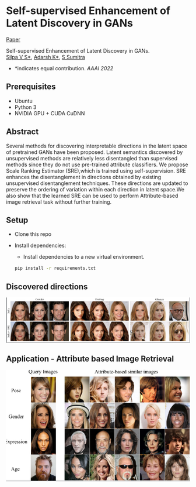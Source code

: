 # Self-supervised Enhancement of Latent Discovery in GANs
[Paper](link)

Self-supervised Enhancement of Latent Discovery in GANs. \
[Silpa V S*](silpavs.43@gmail.com), [Adarsh K*](kadarsh22@gmail.com), [S Sumitra](https://www.iist.ac.in/mathematics/sumitra)
* *indicates equal contribution.
*AAAI 2022*

## Prerequisites
- Ubuntu
- Python 3
- NVIDIA GPU + CUDA CuDNN

## Abstract
Several methods for discovering interpretable directions in the latent space of pretrained GANs have been proposed. Latent semantics discovered by unsupervised methods are relatively less disentangled than supervised methods since they do not
use pre-trained attribute classifiers. We propose Scale Ranking Estimator (SRE),which is trained using self-supervision. SRE enhances the disentanglement in directions obtained by existing unsupervised disentanglement techniques. These directions are updated to preserve the ordering of variation within each direction in latent space.We also show that the learned SRE can be used to perform Attribute-based image retrieval task without further training.


<a name="setup"/>
<a name="application"/>

## Setup

- Clone this repo

- Install dependencies:
	- Install dependencies to a new virtual environment.
	```bash
	pip install -r requirements.txt
	```
 
## Discovered directions
<img src='result.png' width=800>

## Application - Attribute based Image Retrieval
<img src='application.png' width=800>

